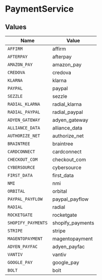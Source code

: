 # PaymentService


## Values

| Name               | Value              |
| ------------------ | ------------------ |
| `AFFIRM`           | affirm             |
| `AFTERPAY`         | afterpay           |
| `AMAZON_PAY`       | amazon_pay         |
| `CREDOVA`          | credova            |
| `KLARNA`           | klarna             |
| `PAYPAL`           | paypal             |
| `SEZZLE`           | sezzle             |
| `RADIAL_KLARNA`    | radial_klarna      |
| `RADIAL_PAYPAL`    | radial_paypal      |
| `ADYEN_GATEWAY`    | adyen_gateway      |
| `ALLIANCE_DATA`    | alliance_data      |
| `AUTHORIZE_NET`    | authorize_net      |
| `BRAINTREE`        | braintree          |
| `CARDCONNECT`      | cardconnect        |
| `CHECKOUT_COM`     | checkout_com       |
| `CYBERSOURCE`      | cybersource        |
| `FIRST_DATA`       | first_data         |
| `NMI`              | nmi                |
| `ORBITAL`          | orbital            |
| `PAYPAL_PAYFLOW`   | paypal_payflow     |
| `RADIAL`           | radial             |
| `ROCKETGATE`       | rocketgate         |
| `SHOPIFY_PAYMENTS` | shopify_payments   |
| `STRIPE`           | stripe             |
| `MAGENTOPAYMENT`   | magentopayment     |
| `ADYEN_PAYFAC`     | adyen_payfac       |
| `VANTIV`           | vantiv             |
| `GOOGLE_PAY`       | google_pay         |
| `BOLT`             | bolt               |